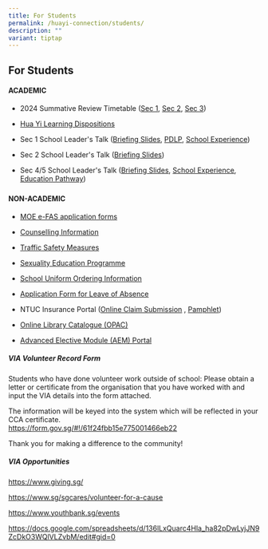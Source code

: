 ```yaml
---
title: For Students
permalink: /huayi-connection/students/
description: ""
variant: tiptap
---
```

<h2>For Students</h2>
<h4>ACADEMIC</h4>
<ul data-tight="true" class="tight">
<li>
<p>2024 Summative Review Timetable (<a href="/files/2024/Sec_1_2024_SR_Timetable_Final.pdf" rel="noopener noreferrer nofollow" target="_blank">Sec 1</a>, <a href="/files/2024/Sec_2_2024_SR_Timetable_Final.pdf" rel="noopener noreferrer nofollow" target="_blank">Sec 2</a>,
<a href="/files/2024/Sec_3_2024_SR_Timetable_Final.pdf" rel="noopener noreferrer nofollow" target="_blank">Sec 3</a>)</p>
</li>
<li>
<p><a href="https://staging.d24qp50d0iaegk.amplifyapp.com/files/HYSS%20Learning%20Dispositions%202020%20(for%20school%20website%202020)%20(with%20translations).pdf" rel="noopener noreferrer nofollow" target="_blank">Hua Yi Learning Dispositions</a>
</p>
</li>
<li>
<p>Sec 1 School Leader's Talk (<a href="/files/2024/2024_SL_Talk_for_Parents__Sec_1____Part_1.pdf" rel="noopener noreferrer nofollow" target="_blank">Briefing Slides</a>,
<a href="/files/2024/2024_SL_Talk_for_Parents__Sec_1____PDLP.pdf" rel="noopener noreferrer nofollow" target="_blank">PDLP</a>, <a href="/files/2024/2024_SL_Talk_for_Parents__Sec_1____Sch_Experience.pdf" rel="noopener noreferrer nofollow" target="_blank">School Experience</a>)</p>
</li>
<li>
<p>Sec 2 School Leader's Talk (<a href="/files/2024/2024_SL_Talk_for_Parents__Sec_2____Compiled_FINAL_to_upload.pdf" rel="noopener noreferrer nofollow" target="_blank">Briefing Slides</a>)</p>
</li>
<li>
<p>Sec 4/5 School Leader's Talk (<a href="/files/2024/2024_SL_Talk_for_Parents__Sec_45____Part_1.pdf" rel="noopener noreferrer nofollow" target="_blank">Briefing Slides</a>,
<a href="/files/2024/2024_SL_Talk_for_Parents__Sec_45____Sch_Experience_compressed__1_.pdf" rel="noopener noreferrer nofollow" target="_blank">School Experience</a>, <a href="/files/2024/2024_SL_Talk_for_Parents__Sec_45____Education_Pathway.pdf" rel="noopener noreferrer nofollow" target="_blank">Education Pathway</a>)</p>
</li>
</ul>
<h5></h5>
<h4>NON-ACADEMIC</h4>
<ul data-tight="true" class="tight">
<li>
<p><a href="https://form.gov.sg/6666a548f71e023bcbe7c9b7" rel="noopener nofollow" target="_blank">MOE e-FAS application forms</a>
</p>
</li>
<li>
<p><a href="https://staging.d24qp50d0iaegk.amplifyapp.com/files/Student%20handbook%202022_Counselling%20info%20June12.pdf" rel="noopener noreferrer nofollow" target="_blank">Counselling Information</a>
</p>
</li>
<li>
<p><a href="https://staging.d24qp50d0iaegk.amplifyapp.com/latest-updates/tsm/" rel="noopener noreferrer nofollow" target="_blank">Traffic Safety Measures</a>
</p>
</li>
<li>
<p><a href="https://staging.d24qp50d0iaegk.amplifyapp.com/sex-ed/" rel="noopener noreferrer nofollow" target="_blank">Sexuality Education Programme</a>
</p>
</li>
<li>
<p><a href="https://staging.d24qp50d0iaegk.amplifyapp.com/files/SchoolUniformOrderInfo.pdf" rel="noopener noreferrer nofollow" target="_blank">School Uniform Ordering Information</a>
</p>
</li>
<li>
<p><a href="https://form.gov.sg/60c010245259b6001101815d" rel="noopener noreferrer nofollow" target="_blank">Application Form for Leave of Absence</a>
</p>
</li>
<li>
<p>NTUC Insurance Portal (<a href="https://studentgpa.incomegroupins.com.sg/#/" rel="noopener noreferrer nofollow" target="_blank">Online Claim Submission</a> ,
<a href="/files/2024/Product_Fact_Sheet_Year_2024.pdf" rel="noopener noreferrer nofollow" target="_blank">Pamphlet</a>)</p>
</li>
<li>
<p><a href="https://schoolibrary.moe.edu.sg/huayisec" rel="noopener noreferrer nofollow" target="_blank">Online Library Catalogue (OPAC)</a>
</p>
</li>
<li>
<p><a href="https://aem.moe.gov.sg/" rel="noopener noreferrer nofollow" target="_blank">Advanced Elective Module (AEM) Portal</a>
</p>
<p></p>
</li>
</ul>
<h5>VIA Volunteer Record Form</h5>
<p>Students who have done volunteer work outside of school: Please obtain
a letter or certificate from the organisation that you have worked with
and input the VIA details into the form attached.</p>
<p>The information will be keyed into the system which will be reflected
in your CCA certificate.
<br><a href="https://form.gov.sg/#!/61f24fbb15e775001466eb22" rel="noopener noreferrer nofollow" target="_blank">https://form.gov.sg/#!/61f24fbb15e775001466eb22</a>
</p>
<p>Thank you for making a difference to the community!</p>
<h5>VIA Opportunities</h5>
<p><a href="https://www.giving.sg/" rel="noopener noreferrer nofollow" target="_blank">https://www.giving.sg/</a>
</p>
<p><a href="https://www.sg/sgcares/volunteer-for-a-cause" rel="noopener noreferrer nofollow" target="_blank">https://www.sg/sgcares/volunteer-for-a-cause</a>
</p>
<p><a href="https://www.youthbank.sg/events" rel="noopener noreferrer nofollow" target="_blank">https://www.youthbank.sg/events</a>
</p>
<p><a href="https://docs.google.com/spreadsheets/d/136lLxQuarc4Hla_ha82pDwLyjJN9ZcDkO3WQlVLZvbM/edit#gid=0" rel="noopener noreferrer nofollow" target="_blank">https://docs.google.com/spreadsheets/d/136lLxQuarc4Hla_ha82pDwLyjJN9ZcDkO3WQlVLZvbM/edit#gid=0</a>
</p>
<p></p>